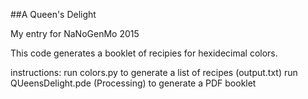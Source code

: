 ##A Queen's Delight

My entry for NaNoGenMo 2015

This code generates a booklet of recipies for hexidecimal colors.

instructions:
run colors.py to generate a list of recipes (output.txt)
run QUeensDelight.pde (Processing) to generate a PDF booklet
